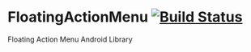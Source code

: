 # FloatingActionMenu [![Build Status](https://travis-ci.com/w9jds/FloatingActionMenu.svg?token=1b4pt5U1oA46nUYTBosj&branch=master)](https://travis-ci.com/w9jds/FloatingActionMenu)

Floating Action Menu Android Library
